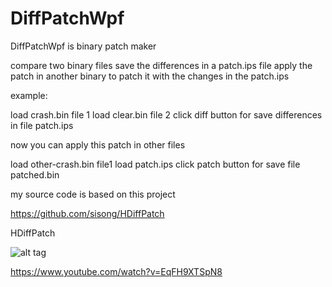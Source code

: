 # DiffPatchWpf
DiffPatchWpf  is binary patch maker 


compare two binary files
save the differences in a patch.ips file
apply the patch in another binary to patch it with the changes in the patch.ips

example: 

load crash.bin file 1 
load clear.bin  file 2
click diff button for save differences in file patch.ips

now you can apply this patch in other files

load other-crash.bin file1
load patch.ips
click patch button for save file patched.bin


my source code is based on this project

https://github.com/sisong/HDiffPatch

HDiffPatch


![alt tag](https://github.com/reproteq/DiffPatchWpf/blob/main/DiffPatchWpf-screenshoot.png) 



https://www.youtube.com/watch?v=EqFH9XTSpN8
